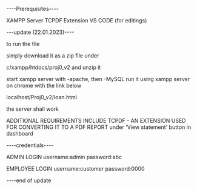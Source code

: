 ----Prerequisites----

XAMPP Server
TCPDF Extension
VS CODE (for editings)


---update (22.01.2023)----

to run the file

simply download it as a zip file under 

c/xampp/htdocs/proj0_v2
and unzip it

start xampp server with -apache, then -MySQL
run it using xampp server on chrome 
with the link below

localhost/Proj0_v2/loan.html

the server shall work

ADDITIONAL REQUIREMENTS INCLUDE TCPDF - AN EXTENSION USED FOR CONVERTING IT TO A PDF REPORT under 'View statement' button in dashboard

----credentials----


ADMIN LOGIN
username:admin
password:abc


EMPLOYEE LOGIN
username:customer
password:0000

----end of update

